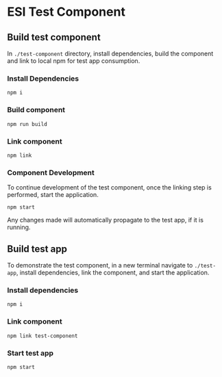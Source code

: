 # ESI Test Component

## Build test component
In `./test-component` directory, install dependencies, build the component and link to local npm for test app consumption.

### Install Dependencies
```
npm i
```
### Build component
```
npm run build
```
### Link component
```
npm link
```

### Component Development
To continue development of the test component, once the linking step is performed, start the application.
```
npm start
```
Any changes made will automatically propagate to the test app, if it is running.

## Build test app
To demonstrate the test component, in a new terminal navigate to `./test-app`, install dependencies, link the component, and start the application.

### Install dependencies
```
npm i
```
### Link component
```
npm link test-component
```
### Start test app
```
npm start
```
